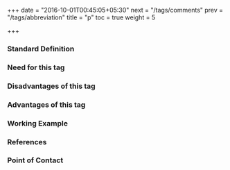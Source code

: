 +++
date = "2016-10-01T00:45:05+05:30"
next = "/tags/comments"
prev = "/tags/abbreviation"
title = "p"
toc = true
weight = 5

+++

<h3>Standard Definition</h3>

<h3>Need for this tag</h3>

<h3>Disadvantages of this tag</h3>

<h3>Advantages of this tag</h3>

<h3>Working Example</h3>

<h3>References</h3>

<h3>Point of Contact</h3>
